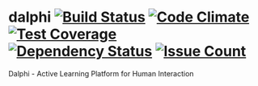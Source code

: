 # dalphi [![Build Status](https://travis-ci.org/implisense/dalphi.svg?branch=master)](https://travis-ci.org/implisense/dalphi) [![Code Climate](https://codeclimate.com/github/implisense/dalphi/badges/gpa.svg)](https://codeclimate.com/github/implisense/dalphi) [![Test Coverage](https://codeclimate.com/github/implisense/dalphi/badges/coverage.svg)](https://codeclimate.com/github/implisense/dalphi/coverage) [![Dependency Status](https://gemnasium.com/implisense/dalphi.svg)](https://gemnasium.com/implisense/dalphi) [![Issue Count](https://codeclimate.com/github/implisense/dalphi/badges/issue_count.svg)](https://codeclimate.com/github/implisense/dalphi)

Dalphi - Active Learning Platform for Human Interaction
